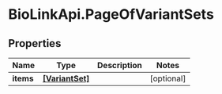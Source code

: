 # BioLinkApi.PageOfVariantSets

## Properties
Name | Type | Description | Notes
------------ | ------------- | ------------- | -------------
**items** | [**[VariantSet]**](VariantSet.md) |  | [optional] 


